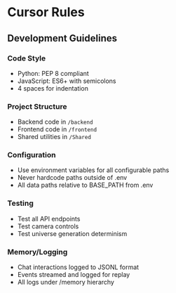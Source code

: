 # Cursor Rules

## Development Guidelines

### Code Style
- Python: PEP 8 compliant
- JavaScript: ES6+ with semicolons
- 4 spaces for indentation

### Project Structure
- Backend code in `/backend`
- Frontend code in `/frontend`
- Shared utilities in `/Shared`

### Configuration
- Use environment variables for all configurable paths
- Never hardcode paths outside of .env
- All data paths relative to BASE_PATH from .env

### Testing
- Test all API endpoints
- Test camera controls
- Test universe generation determinism

### Memory/Logging
- Chat interactions logged to JSONL format
- Events streamed and logged for replay
- All logs under /memory hierarchy
